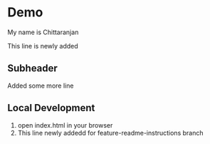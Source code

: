 # Demo

My name is Chittaranjan

This line is newly added

## Subheader

Added some more line

## Local Development

1. open index.html in your browser
2. This line newly addedd for feature-readme-instructions branch

